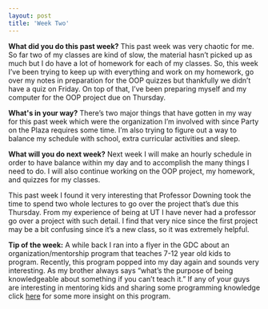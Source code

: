 ```yaml
---
layout: post
title: 'Week Two'
---
```


**What did you do this past week?**
This past week was very chaotic for me. So far two of my classes are kind of slow, the material hasn’t picked up as much but I do have a lot of homework for each of my classes. So, this week I’ve been trying to keep up with everything and work on my homework, go over my notes in preparation for the OOP quizzes but thankfully we didn’t have a quiz on Friday.  On top of that, I’ve been preparing myself and my computer for the OOP project due on Thursday.

**What's in your way?**
There’s two major things that have gotten in my way for this past week which were the organization I’m involved with since Party on the Plaza requires some time. I’m also trying to figure out a way to balance my schedule with school, extra curricular activities and sleep. 

**What will you do next week?**
Next week I will make an hourly schedule in order to have balance within my day and to accomplish the many things I need to do. I will also continue working on the OOP project, my homework, and quizzes for my classes.

This past week I found it very interesting that Professor Downing took the time to spend two whole lectures to go over the project that’s due this Thursday. From my experience of being at UT I have never had a professor go over a project with such detail. I find that very nice since the first project may be a bit confusing since it’s a new class, so it was extremely helpful. 

**Tip of the week:**
A while back I ran into a flyer in the GDC about an organization/mentorship program that teaches 7-12 year old kids to program. Recently, this program popped into my day again and sounds very interesting. As my brother always says “what’s the purpose of being knowledgeable about something if you can’t teach it.” If any of your guys are interesting in mentoring kids and sharing some programming knowledge click [here]( https://login.cs.utexas.edu/news/2016/code-orange-teaches-children-how-code-use-technology) for some more insight on this program.
